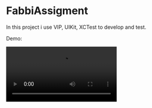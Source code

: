 # FabbiAssigment

In this project i use VIP, UIKit, XCTest to develop and test.

Demo:

![demo](./videos/Demo.mp4)
